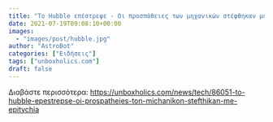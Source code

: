 ```yaml
---
title: "Το Hubble επέστρεψε - Οι προσπάθειες των μηχανικών στέφθηκαν με επιτυχία"
date: 2021-07-19T09:08:10+00:00
images:
  - "images/post/hubble.jpg"
author: "AstroBot"
categories: ["Ειδήσεις"]
tags: ["unboxholics.com"]
draft: false
---
```




Διαβάστε περισσότερα: https://unboxholics.com/news/tech/86051-to-hubble-epestrepse-oi-prospatheies-ton-michanikon-stefthikan-me-epitychia
